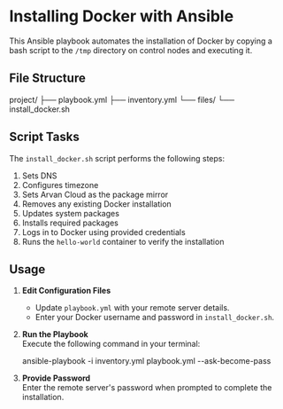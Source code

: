# Installing Docker with Ansible

This Ansible playbook automates the installation of Docker by copying a bash script to the `/tmp` directory on control nodes and executing it.

## File Structure


project/
├── playbook.yml
├── inventory.yml
└── files/
    └── install_docker.sh


## Script Tasks

The `install_docker.sh` script performs the following steps:

1. Sets DNS
2. Configures timezone
3. Sets Arvan Cloud as the package mirror
4. Removes any existing Docker installation
5. Updates system packages
6. Installs required packages
7. Logs in to Docker using provided credentials
8. Runs the `hello-world` container to verify the installation

## Usage

1. **Edit Configuration Files**  
   - Update `playbook.yml` with your remote server details.
   - Enter your Docker username and password in `install_docker.sh`.

2. **Run the Playbook**  
   Execute the following command in your terminal:
   
   ansible-playbook -i inventory.yml playbook.yml --ask-become-pass
   
3. **Provide Password**  
   Enter the remote server's password when prompted to complete the installation.

